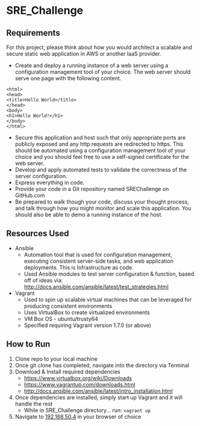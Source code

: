 <h1>SRE_Challenge</h1>

<h2>Requirements</h2>
For this project, please think about how you would architect a scalable and secure static web application in AWS or another IaaS provider.

* Create and deploy a running instance of a web server using a configuration management tool of your choice. The web server should serve one page with the following content.

```
<html>
<head>
<title>Hello World</title>
</head>
<body>
<h1>Hello World!</h1>
</body>
</html>
```

* Secure this application and host such that only appropriate ports are publicly exposed and any http requests are redirected to https. This should be automated using a configuration management tool of your choice and you should feel free to use a self-signed certificate for the web server.
* Develop and apply automated tests to validate the correctness of the server configuration.
* Express everything in code.
* Provide your code in a Git repository named SREChallenge on GitHub.com
* Be prepared to walk though your code, discuss your thought process, and talk through how you might monitor and scale this application. You should also be able to demo a running instance of the host.

<h2>Resources Used</h2>

* Ansible
  - Automation tool that is used for configuration management, executing consistent server-side tasks, and web application deployments. This is Infrastructure as code.
  - Used Ansible modules to test server configuration & function, based off of ideas via: http://docs.ansible.com/ansible/latest/test_strategies.html 
* Vagrant
  - Used to spin up scalable virtual machines that can be leveraged for producing consistent environments
  - Uses VirtualBox to create virtualized environments
  - VM Box OS - ubuntu/trusty64
  - Specified requiring Vagrant version 1.7.0 (or above)

<h2>How to Run</h2>

1. Clone repo to your local machine
2. Once git clone has completed, navigate into the directory via Terminal
3. Download & Install required dependencies
    - https://www.virtualbox.org/wiki/Downloads
    - https://www.vagrantup.com/downloads.html
    - http://docs.ansible.com/ansible/latest/intro_installation.html
4. Once dependencies are installed, simply start up Vagrant and it will handle the rest
    - While in SRE_Challenge directory... run: `vagrant up`
5. Navigate to [192.168.50.4](https://192.168.50.4) in your browser of choice
